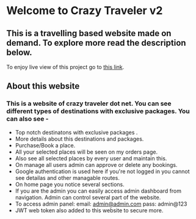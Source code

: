 # Welcome to Crazy Traveler v2

## This is a travelling based website made on demand. To explore more read the description below.

To enjoy live view of this project go to [this link](https://crazy-traveller-v2.web.app/).

## About this website

### This is a website of crazy traveler dot net. You can see different types of destinations with exclusive packages. You can also see -

-  Top notch destinatons with exclusive packages .
-  More details about this destinations and packages.
-  Purchase/Book a place.
-  All your selected places will be seen on my orders page.
-  Also see all selected places by every user and maintain this.
-  On manage all users admin can approve or delete any bookings.
-  Google authentication is used here if you're not logged in you cannot see detailas and other managable routes.
-  On home page you notice several sections.
-  If you are the admin you can easily access admin dashboard from navigation. Admin can control several part of the website.
-  To access admin panel: email: admin@admin.com pass: admin@123
-  JWT web token also added to this website to secure more.
